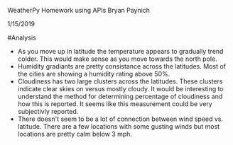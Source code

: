 WeatherPy Homework using APIs
Bryan Paynich

1/15/2019

#Analysis
* As you move up in latitude the temperature appears to gradually trend colder. This would make sense as you move towards the north pole.
* Humidity gradiants are pretty consistance across the latitudes. Most of the cities are showing a humidity rating above 50%.
* Cloudiness has two large clusters across the latitudes. These clusters indicate clear skies on versus mostly cloudy. It would be interesting to understand the method for determining percentage of cloudiness and how this is reported. It seems like this measurement could be very subjectivly reported.
* There doesn't seem to be a lot of connection between wind speed vs. latitude. There are a few locations with some gusting winds but most locations are pretty calm below 3 mph.
